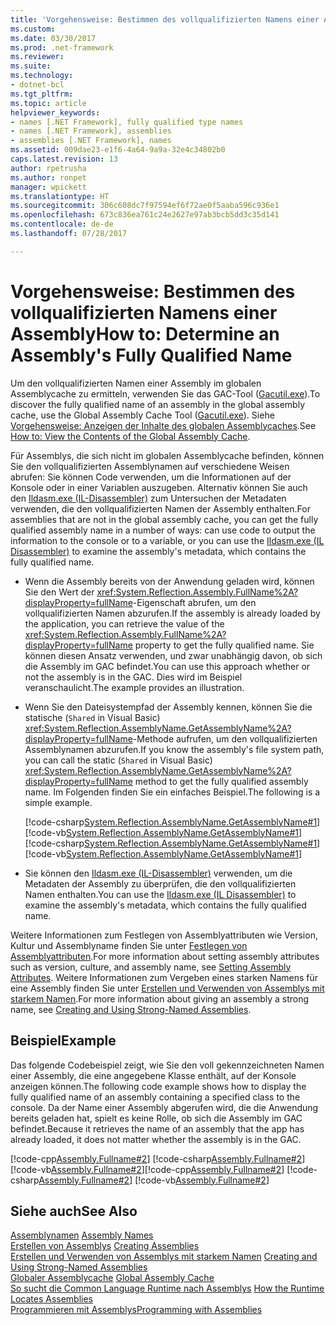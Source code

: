 ```yaml
---
title: 'Vorgehensweise: Bestimmen des vollqualifizierten Namens einer Assembly'
ms.custom: 
ms.date: 03/30/2017
ms.prod: .net-framework
ms.reviewer: 
ms.suite: 
ms.technology:
- dotnet-bcl
ms.tgt_pltfrm: 
ms.topic: article
helpviewer_keywords:
- names [.NET Framework], fully qualified type names
- names [.NET Framework], assemblies
- assemblies [.NET Framework], names
ms.assetid: 009dae23-e1f6-4a64-9a9a-32e4c34802b0
caps.latest.revision: 13
author: rpetrusha
ms.author: ronpet
manager: wpickett
ms.translationtype: HT
ms.sourcegitcommit: 306c608dc7f97594ef6f72ae0f5aaba596c936e1
ms.openlocfilehash: 673c836ea761c24e2627e97ab3bcb5dd3c35d141
ms.contentlocale: de-de
ms.lasthandoff: 07/28/2017

---
```

# <a name="how-to-determine-an-assembly39s-fully-qualified-name"></a><span data-ttu-id="35c92-102">Vorgehensweise: Bestimmen des vollqualifizierten Namens einer Assembly</span><span class="sxs-lookup"><span data-stu-id="35c92-102">How to: Determine an Assembly&#39;s Fully Qualified Name</span></span>
<span data-ttu-id="35c92-103">Um den vollqualifizierten Namen einer Assembly im globalen Assemblycache zu ermitteln, verwenden Sie das GAC-Tool ([Gacutil.exe](../../../docs/framework/tools/gacutil-exe-gac-tool.md)).</span><span class="sxs-lookup"><span data-stu-id="35c92-103">To discover the fully qualified name of an assembly in the global assembly cache, use the Global Assembly Cache Tool ([Gacutil.exe](../../../docs/framework/tools/gacutil-exe-gac-tool.md)).</span></span> <span data-ttu-id="35c92-104">Siehe [Vorgehensweise: Anzeigen der Inhalte des globalen Assemblycaches](../../../docs/framework/app-domains/how-to-view-the-contents-of-the-gac.md).</span><span class="sxs-lookup"><span data-stu-id="35c92-104">See [How to: View the Contents of the Global Assembly Cache](../../../docs/framework/app-domains/how-to-view-the-contents-of-the-gac.md).</span></span>  
  
 <span data-ttu-id="35c92-105">Für Assemblys, die sich nicht im globalen Assemblycache befinden, können Sie den vollqualifizierten Assemblynamen auf verschiedene Weisen abrufen: Sie können Code verwenden, um die Informationen auf der Konsole oder in einer Variablen auszugeben. Alternativ können Sie auch den [Ildasm.exe (IL-Disassembler)](../../../docs/framework/tools/ildasm-exe-il-disassembler.md) zum Untersuchen der Metadaten verwenden, die den vollqualifizierten Namen der Assembly enthalten.</span><span class="sxs-lookup"><span data-stu-id="35c92-105">For assemblies that are not in the global assembly cache, you can get the fully qualified assembly name in a number of ways: can use code to output the information to the console or to a variable, or you can use the [Ildasm.exe (IL Disassembler)](../../../docs/framework/tools/ildasm-exe-il-disassembler.md) to examine the assembly's metadata, which contains the fully qualified name.</span></span>  
  
-   <span data-ttu-id="35c92-106">Wenn die Assembly bereits von der Anwendung geladen wird, können Sie den Wert der <xref:System.Reflection.Assembly.FullName%2A?displayProperty=fullName>-Eigenschaft abrufen, um den vollqualifizierten Namen abzurufen.</span><span class="sxs-lookup"><span data-stu-id="35c92-106">If the assembly is already loaded by the application, you can retrieve the value of the <xref:System.Reflection.Assembly.FullName%2A?displayProperty=fullName> property to get the fully qualified name.</span></span> <span data-ttu-id="35c92-107">Sie können diesen Ansatz verwenden, und zwar unabhängig davon, ob sich die Assembly im GAC befindet.</span><span class="sxs-lookup"><span data-stu-id="35c92-107">You can use this approach whether or not the assembly is in the GAC.</span></span> <span data-ttu-id="35c92-108">Dies wird im Beispiel veranschaulicht.</span><span class="sxs-lookup"><span data-stu-id="35c92-108">The example provides an illustration.</span></span>  
  
-   <span data-ttu-id="35c92-109">Wenn Sie den Dateisystempfad der Assembly kennen, können Sie die statische (`Shared` in Visual Basic) <xref:System.Reflection.AssemblyName.GetAssemblyName%2A?displayProperty=fullName>-Methode aufrufen, um den vollqualifizierten Assemblynamen abzurufen.</span><span class="sxs-lookup"><span data-stu-id="35c92-109">If you know the assembly's file system path, you can call the static (`Shared` in Visual Basic) <xref:System.Reflection.AssemblyName.GetAssemblyName%2A?displayProperty=fullName> method to get the fully qualified assembly name.</span></span> <span data-ttu-id="35c92-110">Im Folgenden finden Sie ein einfaches Beispiel.</span><span class="sxs-lookup"><span data-stu-id="35c92-110">The following is a simple example.</span></span>  
  
     <span data-ttu-id="35c92-111">[!code-csharp[System.Reflection.AssemblyName.GetAssemblyName#1](../../../samples/snippets/csharp/VS_Snippets_CLR_System/system.reflection.assemblyname.getassemblyname/cs/getassemblyname1.cs#1)] [!code-vb[System.Reflection.AssemblyName.GetAssemblyName#1](../../../samples/snippets/visualbasic/VS_Snippets_CLR_System/system.reflection.assemblyname.getassemblyname/vb/getassemblyname1.vb#1)]</span><span class="sxs-lookup"><span data-stu-id="35c92-111">[!code-csharp[System.Reflection.AssemblyName.GetAssemblyName#1](../../../samples/snippets/csharp/VS_Snippets_CLR_System/system.reflection.assemblyname.getassemblyname/cs/getassemblyname1.cs#1)]  [!code-vb[System.Reflection.AssemblyName.GetAssemblyName#1](../../../samples/snippets/visualbasic/VS_Snippets_CLR_System/system.reflection.assemblyname.getassemblyname/vb/getassemblyname1.vb#1)]</span></span>  
  
-   <span data-ttu-id="35c92-112">Sie können den [Ildasm.exe (IL-Disassembler)](../../../docs/framework/tools/ildasm-exe-il-disassembler.md) verwenden, um die Metadaten der Assembly zu überprüfen, die den vollqualifizierten Namen enthalten.</span><span class="sxs-lookup"><span data-stu-id="35c92-112">You can use the [Ildasm.exe (IL Disassembler)](../../../docs/framework/tools/ildasm-exe-il-disassembler.md) to examine the assembly's metadata, which contains the fully qualified name.</span></span>  
  
 <span data-ttu-id="35c92-113">Weitere Informationen zum Festlegen von Assemblyattributen wie Version, Kultur und Assemblyname finden Sie unter [Festlegen von Assemblyattributen](../../../docs/framework/app-domains/set-assembly-attributes.md).</span><span class="sxs-lookup"><span data-stu-id="35c92-113">For more information about setting assembly attributes such as version, culture, and assembly name, see [Setting Assembly Attributes](../../../docs/framework/app-domains/set-assembly-attributes.md).</span></span> <span data-ttu-id="35c92-114">Weitere Informationen zum Vergeben eines starken Namens für eine Assembly finden Sie unter [Erstellen und Verwenden von Assemblys mit starkem Namen](../../../docs/framework/app-domains/create-and-use-strong-named-assemblies.md).</span><span class="sxs-lookup"><span data-stu-id="35c92-114">For more information about giving an assembly a strong name, see [Creating and Using Strong-Named Assemblies](../../../docs/framework/app-domains/create-and-use-strong-named-assemblies.md).</span></span>  
  
## <a name="example"></a><span data-ttu-id="35c92-115">Beispiel</span><span class="sxs-lookup"><span data-stu-id="35c92-115">Example</span></span>  
 <span data-ttu-id="35c92-116">Das folgende Codebeispiel zeigt, wie Sie den voll gekennzeichneten Namen einer Assembly, die eine angegebene Klasse enthält, auf der Konsole anzeigen können.</span><span class="sxs-lookup"><span data-stu-id="35c92-116">The following code example shows how to display the fully qualified name of an assembly containing a specified class to the console.</span></span> <span data-ttu-id="35c92-117">Da der Name einer Assembly abgerufen wird, die die Anwendung bereits geladen hat, spielt es keine Rolle, ob sich die Assembly im GAC befindet.</span><span class="sxs-lookup"><span data-stu-id="35c92-117">Because it retrieves the name of an assembly that the app has already loaded, it does not matter whether the assembly is in the GAC.</span></span>  
  
 <span data-ttu-id="35c92-118">[!code-cpp[Assembly.Fullname#2](../../../samples/snippets/cpp/VS_Snippets_CLR/Assembly.FullName/CPP/example2.cpp#2)] [!code-csharp[Assembly.Fullname#2](../../../samples/snippets/csharp/VS_Snippets_CLR/Assembly.FullName/CS/example2.cs#2)] [!code-vb[Assembly.Fullname#2](../../../samples/snippets/visualbasic/VS_Snippets_CLR/Assembly.FullName/VB/example2.vb#2)]</span><span class="sxs-lookup"><span data-stu-id="35c92-118">[!code-cpp[Assembly.Fullname#2](../../../samples/snippets/cpp/VS_Snippets_CLR/Assembly.FullName/CPP/example2.cpp#2)] [!code-csharp[Assembly.Fullname#2](../../../samples/snippets/csharp/VS_Snippets_CLR/Assembly.FullName/CS/example2.cs#2)] [!code-vb[Assembly.Fullname#2](../../../samples/snippets/visualbasic/VS_Snippets_CLR/Assembly.FullName/VB/example2.vb#2)]</span></span>  
  
## <a name="see-also"></a><span data-ttu-id="35c92-119">Siehe auch</span><span class="sxs-lookup"><span data-stu-id="35c92-119">See Also</span></span>  
 <span data-ttu-id="35c92-120">[Assemblynamen](../../../docs/framework/app-domains/assembly-names.md) </span><span class="sxs-lookup"><span data-stu-id="35c92-120">[Assembly Names](../../../docs/framework/app-domains/assembly-names.md) </span></span>  
 <span data-ttu-id="35c92-121">[Erstellen von Assemblys](../../../docs/framework/app-domains/create-assemblies.md) </span><span class="sxs-lookup"><span data-stu-id="35c92-121">[Creating Assemblies](../../../docs/framework/app-domains/create-assemblies.md) </span></span>  
 <span data-ttu-id="35c92-122">[Erstellen und Verwenden von Assemblys mit starkem Namen](../../../docs/framework/app-domains/create-and-use-strong-named-assemblies.md) </span><span class="sxs-lookup"><span data-stu-id="35c92-122">[Creating and Using Strong-Named Assemblies](../../../docs/framework/app-domains/create-and-use-strong-named-assemblies.md) </span></span>  
 <span data-ttu-id="35c92-123">[Globaler Assemblycache](../../../docs/framework/app-domains/gac.md) </span><span class="sxs-lookup"><span data-stu-id="35c92-123">[Global Assembly Cache](../../../docs/framework/app-domains/gac.md) </span></span>  
 <span data-ttu-id="35c92-124">[So sucht die Common Language Runtime nach Assemblys](../../../docs/framework/deployment/how-the-runtime-locates-assemblies.md) </span><span class="sxs-lookup"><span data-stu-id="35c92-124">[How the Runtime Locates Assemblies](../../../docs/framework/deployment/how-the-runtime-locates-assemblies.md) </span></span>  
 [<span data-ttu-id="35c92-125">Programmieren mit Assemblys</span><span class="sxs-lookup"><span data-stu-id="35c92-125">Programming with Assemblies</span></span>](../../../docs/framework/app-domains/programming-with-assemblies.md)

